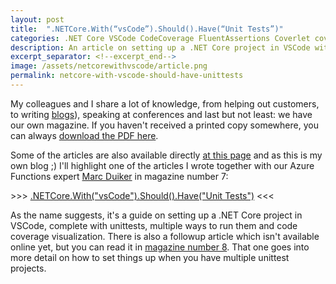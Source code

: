 ```yaml
---
layout: post
title:  ".NETCore.With(“vsCode”).Should().Have(“Unit Tests”)"
categories: .NET Core VSCode CodeCoverage FluentAssertions Coverlet coveragegutter TestExplorer
description: An article on setting up a .NET Core project in VSCode with all unittesting goodness enabled 
excerpt_separator: <!--excerpt_end-->
image: /assets/netcorewithvscode/article.png
permalink: netcore-with-vscode-should-have-unittests
---
```


My colleagues and I share a lot of knowledge, from helping out customers, to writing [blogs](https://xpirit.com/inspiration/#blogs)), speaking at conferences and last but not least: we have our own magazine. If you haven't received a printed copy somewhere, you can always [download the PDF here](https://xpirit.com/inspiration/#downloads). 

Some of the articles are also available directly [at this page](https://xpirit.com/articles/) and as this is my own blog ;) I'll highlight one of the articles I wrote together with our Azure Functions expert [Marc Duiker](https://blog.marcduiker.nl/) in magazine number 7:

\>\>\> [.NETCore.With("vsCode").Should().Have("Unit Tests")](https://xpirit.com/netcore-withvscode-should-haveunit-tests/) \<\<\< <!--excerpt_end-->

As the name suggests, it's a guide on setting up a .NET Core project in VSCode, complete with unittests, multiple ways to run them and code coverage visualization. There is also a followup article which isn't available online yet, but you can read it in [magazine number 8](https://pages.xpirit.com/magazine8). That one goes into more detail on how to set things up when you have multiple unittest projects.